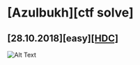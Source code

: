 # [Azulbukh][ctf solve]
## [28.10.2018][easy][[HDC]](https://github.com/Zulbukharov/CTF/tree/master/hdc)

![Alt Text](https://i.pinimg.com/originals/72/a3/6b/72a36b11250e85d449343c2b844fb7b6.gif)
